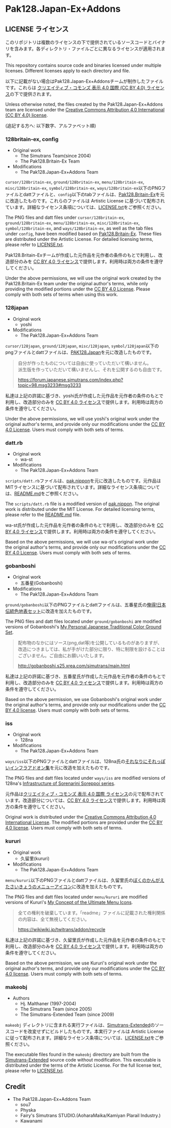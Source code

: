 # Pak128.Japan-Ex+Addons

## LICENSE ライセンス

このリポジトリは複数のライセンスの下で提供されているソースコードとバイナリを含みます。各ディレクトリ・ファイルごとに異なるライセンスが適用されます。

This repository contains source code and binaries licensed under multiple licenses. Different licenses apply to each directory and file.

以下に記載がない場合はPak128.Japan-Ex+Addonsチームが制作したファイルです。これらは [クリエイティブ・コモンズ 表示 4.0 国際 (CC BY 4.0) ライセンス](https://creativecommons.org/licenses/by/4.0/deed.ja)の下で提供されます。

Unless otherwise noted, the files created by the Pak128.Japan-Ex+Addons team are licensed under the [Creative Commons Attribution 4.0 International (CC BY 4.0) license](https://creativecommons.org/licenses/by/4.0/).

(追記する方へ: 以下数字、アルファベット順)

### 128britain-ex, config

- Original work
  - The Simutrans Team(since 2004)
  - The Pak128.Britain-Ex Team
- Modifications
  - The Pak128.Japan-Ex+Addons Team

`cursor/128britain-ex`, `ground/128britain-ex`, `menu/128britain-ex`, `misc/128britain-ex`, `symbol/128britain-ex`, `ways/128britain-ex`以下のPNGファイルとdattファイルと、`config`以下のtabファイルは、[Pak128.Britain-Ex](https://github.com/jamespetts/simutrans-pak128.britain)を元に改造したものです。これらのファイルは Artistic License に基づいて配布されています。詳細なライセンス条項については、[LICENSE.txt](https://github.com/jamespetts/simutrans-pak128.britain/blob/22bdd2e/licence.txt)をご参照ください。

The PNG files and datt files under `cursor/128britain-ex`, `ground/128britain-ex`, `menu/128britain-ex`, `misc/128britain-ex`, `symbol/128britain-ex`, and `ways/128britain-ex`, as well as the tab files under `config`, have been modified based on [Pak128.Britain-Ex](https://github.com/jamespetts/simutrans-pak128.britain). These files are distributed under the Artistic License. For detailed licensing terms, please refer to [LICENSE.txt](https://github.com/jamespetts/simutrans-pak128.britain/blob/22bdd2e/licence.txt).

Pak128.Britain-Exチームが作成した元作品を元作者の条件のもとで利用し、改造部分のみを [CC BY 4.0 ライセンス](https://creativecommons.org/licenses/by/4.0/deed.ja)で提供します。利用時は両方の条件を遵守してください。

Under the above permissions, we will use the original work created by the Pak128.Britain-Ex team under the original author's terms, while only providing the modified portions under the [CC BY 4.0 License](https://creativecommons.org/licenses/by/4.0/deed.ja). Please comply with both sets of terms when using this work.

### 128japan

- Original work
  - yoshi
- Modifications
  - The Pak128.Japan-Ex+Addons Team

`cursor/128japan`, `ground/128japan`, `misc/128japan`, `symbol/128japan`以下のpngファイルとdattファイルは、[PAK128.Japan](http://pak128.jpn.org/index.htm.ja)を元に改造したものです。

> 自分が作ったものについては自由に使っていただいて構いません。  
> 派生版を作っていただいて構いませんし、それを公開するのも自由です。
>
> https://forum.japanese.simutrans.com/index.php?topic=98.msg3233#msg3233

私達は上記の許諾に基づき、yoshi氏が作成した元作品を元作者の条件のもとで利用し、改造部分のみを [CC BY 4.0 ライセンス](https://creativecommons.org/licenses/by/4.0/deed.ja)で提供します。利用時は両方の条件を遵守してください。

Under the above permissions, we will use yoshi's original work under the original author's terms, and provide only our modifications under the [CC BY 4.0 License](https://creativecommons.org/licenses/by/4.0/deed.ja). Users must comply with both sets of terms.

### datt.rb

- Original work
  - wa-st
- Modifications
  - The Pak128.Japan-Ex+Addons Team

`scripts/datt.rb`ファイルは、[pak.nippon](https://github.com/wa-st/pak-nippon)を元に改造したものです。元作品はMITライセンスに基づいて配布されています。詳細なライセンス条項については、[README.md](https://github.com/wa-st/pak-nippon/blob/bb6c6f7/README.md)をご参照ください。

The `scripts/datt.rb` file is a modified version of [pak.nippon](https://github.com/wa-st/pak-nippon). The original work is distributed under the MIT License. For detailed licensing terms, please refer to the [README.md](https://github.com/wa-st/pak-nippon/blob/bb6c6f7/README.md) file.

wa-st氏が作成した元作品を元作者の条件のもとで利用し、改造部分のみを [CC BY 4.0 ライセンス](https://creativecommons.org/licenses/by/4.0/deed.ja)で提供します。利用時は両方の条件を遵守してください。

Based on the above permissions, we will use wa-st's original work under the original author's terms, and provide only our modifications under the [CC BY 4.0 License](https://creativecommons.org/licenses/by/4.0/deed.ja). Users must comply with both sets of terms.

### gobanboshi

- Original work
  - 五番星(Gobanboshi)
- Modifications
  - The Pak128.Japan-Ex+Addons Team

`ground/gobanboshi`以下のPNGファイルとdattファイルは、五番星氏の[俺得!日本伝統色地表セット](http://gobanboshi.s25.xrea.com/simutrans/main.html)に改造を加えたものです。

The PNG files and datt files located under `ground/gobanboshi` are modified versions of Gobanboshi's [My Personal Japanese Traditional Color Ground Set](http://gobanboshi.s25.xrea.com/simutrans/main.html).

> 配布物のなかにはソース(png,dat等)を公開しているものがありますが、改造につきましては、私が手がけた部分に限り、特に制限を設けることはございません。ご自由にお願いいたします。
>
> http://gobanboshi.s25.xrea.com/simutrans/main.html

私達は上記の許諾に基づき、五番星氏が作成した元作品を元作者の条件のもとで利用し、改造部分のみを [CC BY 4.0 ライセンス](https://creativecommons.org/licenses/by/4.0/deed.ja)で提供します。利用時は両方の条件を遵守してください。

Based on the above permission, we use Gobanboshi's original work under the original author's terms, and provide only our modifications under the [CC BY 4.0 license](https://creativecommons.org/licenses/by/4.0/). Users must comply with both sets of terms.

### iss

- Original work
  - 128na
- Modifications
  - The Pak128.Japan-Ex+Addons Team

`ways/iss`以下のPNGファイルとdattファイルは、128na氏の[それなりにそれっぽいインフラアドオン集](https://128na.github.io/iss/)を元に改造を加えたものです。

The PNG files and datt files located under `ways/iss` are modified versions of 128na's [Infrastructure of Sorenarini Soreppoi series](https://128na.github.io/iss/).

元作品は[クリエイティブ・コモンズ 表示 4.0 国際 ライセンス](http://creativecommons.org/licenses/by/4.0/)の元で配布されています。改造部分については、[CC BY 4.0 ライセンス](https://creativecommons.org/licenses/by/4.0/deed.ja)で提供します。利用時は両方の条件を遵守してください。

Original work is distributed under the [Creative Commons Attribution 4.0 International License](http://creativecommons.org/licenses/by/4.0/). The modified portions are provided under the [CC BY 4.0 license](https://creativecommons.org/licenses/by/4.0/deed.ja). Users must comply with both sets of terms.

### kururi

- Original work
  - 久留里(kururi)
- Modifications
  - The Pak128.Japan-Ex+Addons Team

`menu/kururi`以下のPNGファイルとdattファイルは、久留里氏の[ぼくのかんがえたさいきょうのメニューアイコン](https://wikiwiki.jp/twitrans/addon/recycle)に改造を加えたものです。

The PNG files and datt files located under `menu/kururi` are modified versions of Kururi's [My Concept of the Ultimate Menu Icons](https://wikiwiki.jp/twitrans/addon/recycle).

> 全ての権利を破棄しています。「readme」ファイルに記載された権利関係の内容は、全て無視してください。
>
> https://wikiwiki.jp/twitrans/addon/recycle

私達は上記の許諾に基づき、久留里氏が作成した元作品を元作者の条件のもとで利用し、改造部分のみを [CC BY 4.0 ライセンス](https://creativecommons.org/licenses/by/4.0/deed.ja)で提供します。利用時は両方の条件を遵守してください。

Based on the above permission, we use Kururi's original work under the original author's terms, and provide only our modifications under the [CC BY 4.0 license](https://creativecommons.org/licenses/by/4.0/). Users must comply with both sets of terms.

### makeobj

- Authors
  - Hj. Malthaner (1997-2004)
  - The Simutrans Team (since 2005)
  - The Simutrans-Extended Team (since 2009)

`makeobj` ディレクトリに含まれる実行ファイルは、[Simutrans-Extended](https://github.com/jamespetts/simutrans-extended)のソースコードを改変せずにビルドしたものです。本実行ファイルは Artistic License に従って配布されます。詳細なライセンス条項については、[LICENSE.txt](https://github.com/jamespetts/simutrans-extended/blob/4dab37b/LICENSE.txt)をご参照ください。

The executable files found in the `makeobj` directory are built from the [Simutrans-Extended](https://github.com/jamespetts/simutrans-extended) source code without modification. This executable is distributed under the terms of the Artistic License. For the full license text, please refer to [LICENSE.txt](https://github.com/jamespetts/simutrans-extended/blob/4dab37b/LICENSE.txt).

## Credit

- The Pak128.Japan-Ex+Addons Team
  - sou7
  - Physka
  - Fairy's Simutrans STUDIO.(AoharaMaika/Kamiyan Plarail Industry.)
  - Kawanami
